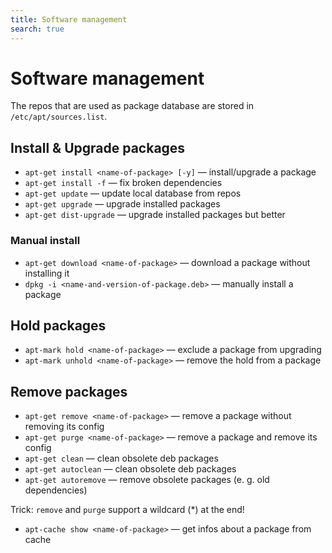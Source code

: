 ```yaml
---
title: Software management
search: true
---
```


# Software management

The repos that are used as package database are stored in `/etc/apt/sources.list`.

## Install & Upgrade packages

- `apt-get install <name-of-package> [-y]` — install/upgrade a package
- `apt-get install -f` — fix broken dependencies
- `apt-get update` — update local database from repos
- `apt-get upgrade` — upgrade installed packages
- `apt-get dist-upgrade` — upgrade installed packages but better

### Manual install

- `apt-get download <name-of-package>` — download a package without installing it
- `dpkg -i <name-and-version-of-package.deb>` — manually install a package

## Hold packages

- `apt-mark hold <name-of-package>` — exclude a package from upgrading
- `apt-mark unhold <name-of-package>` — remove the hold from a package

## Remove packages

- `apt-get remove <name-of-package>` — remove a package without removing its config
- `apt-get purge <name-of-package>` — remove a package and remove its config
- `apt-get clean` — clean obsolete deb packages
- `apt-get autoclean` — clean obsolete deb packages
- `apt-get autoremove` — remove obsolete packages (e. g. old dependencies)

Trick: `remove` and `purge` support a wildcard (\*) at the end!

- `apt-cache show <name-of-package>` — get infos about a package from cache
